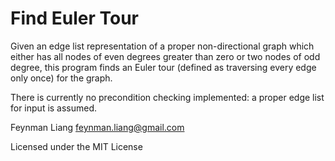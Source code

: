 Find Euler Tour
===
Given an edge list representation of a proper non-directional graph
which either has all nodes of even degrees greater than zero or two
nodes of odd degree, this program finds an Euler tour (defined as
traversing every edge only once) for the graph.

There is currently no precondition checking implemented: a proper edge
list for input is assumed.

Feynman Liang
<feynman.liang@gmail.com>

Licensed under the MIT License
